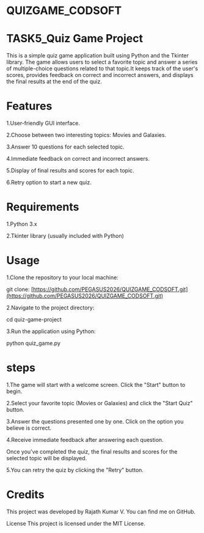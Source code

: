 # QUIZGAME_CODSOFT

# TASK5_Quiz Game Project
This is a simple quiz game application built using Python and the Tkinter library. The game allows users to select a favorite topic and answer a series of multiple-choice questions related to that topic.It keeps track of the user's scores, provides feedback on correct and incorrect answers, and displays the final results at the end of the quiz.

# Features
1.User-friendly GUI interface.

2.Choose between two interesting topics: Movies and Galaxies.

3.Answer 10 questions for each selected topic.

4.Immediate feedback on correct and incorrect answers.

5.Display of final results and scores for each topic.

6.Retry option to start a new quiz.

# Requirements
1.Python 3.x

2.Tkinter library (usually included with Python)

# Usage
1.Clone the repository to your local machine:

git clone: [https://github.com/PEGASUS2026/QUIZGAME_CODSOFT.git](https://github.com/PEGASUS2026/QUIZGAME_CODSOFT.git)

2.Navigate to the project directory:

cd quiz-game-project

3.Run the application using Python:

python quiz_game.py

# steps
1.The game will start with a welcome screen. Click the "Start" button to begin.

2.Select your favorite topic (Movies or Galaxies) and click the "Start Quiz" button.

3.Answer the questions presented one by one. Click on the option you believe is correct.

4.Receive immediate feedback after answering each question.

Once you've completed the quiz, the final results and scores for the selected topic will be displayed.

5.You can retry the quiz by clicking the "Retry" button.

# Credits
This project was developed by Rajath Kumar V. You can find me on GitHub.

License
This project is licensed under the MIT License.